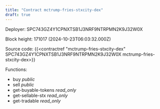 ```yaml
---
title: "Contract mctrump-fries-stxcity-dex"
draft: true
---
```

Deployer: SPC743GZ4Y1CPNXTSB1J3NRF9NTRPMN2K9J32W0X


 



Block height: 171017 (2024-10-23T06:03:32.000Z)

Source code: {{<contractref "mctrump-fries-stxcity-dex" SPC743GZ4Y1CPNXTSB1J3NRF9NTRPMN2K9J32W0X mctrump-fries-stxcity-dex>}}

Functions:

* buy _public_
* sell _public_
* get-buyable-tokens _read_only_
* get-sellable-stx _read_only_
* get-tradable _read_only_
